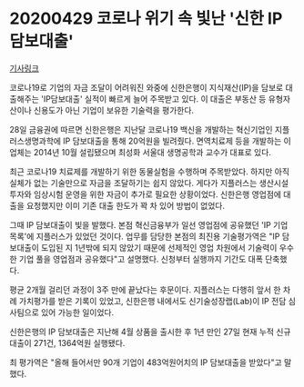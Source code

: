# 20200429 코로나 위기 속 빛난 '신한 IP담보대출'

[기사링크](<https://www.mk.co.kr/news/economy/view/2020/04/441870/>)



코로나19로 기업의 자금 조달이 어려워진 와중에 신한은행이 지식재산(IP)을 담보로 대출해주는 'IP담보대출' 실적이 빠르게 늘어 주목받고 있다. 이 대출은 부동산 등 유형자산이나 신용도가 아닌 기업이 보유한 기술력을 평가한다.



28일 금융권에 따르면 신한은행은 지난달 코로나19 백신을 개발하는 혁신기업인 지플러스생명과학에 IP 담보대출을 통해 20억원을 빌려줬다. 면역치료제 등을 개발하는 이 업체는 2014년 10월 설립됐으며 최성화 서울대 생명공학과 교수가 대표로 있다.



최근 코로나19 치료제를 개발하기 위한 동물실험을 수행하며 주목받았다. 하지만 아직 실체가 없는 기술만으로 자금을 조달하기는 쉽지 않았다. 게다가 지플러스는 생산시설 투자와 임상시험 운영을 위한 자금이 추가로 필요한 상황이었다. 신한은행 영업점에 대출을 요청했지만 이미 기존 대출 한도가 꽉 차 있어 방법이 없었다.



그때 IP 담보대출이 빛을 발했다. 본점 혁신금융부가 일선 영업점에 공유했던 'IP 기업 목록'에 지플러스가 있었던 것이다. 업무를 담당한 본점의 최진용 기술평가역은 "IP 담보대출이 도입된 지 1년밖에 되지 않았기 때문에 선제적인 영업 차원에서 기술력이 우수한 기업 풀을 영업점과 공유했다"고 설명했다. 신청부터 실행까지 기간도 대폭 단축했다.



 평균 2개월 걸리던 과정이 3주 만에 끝났다는 후문이다. 지플러스는 다행히 앞서 한 차례 가치평가를 받은 기록이 있었고, 신한은행 내에서도 신기술성장랩(Lab)이 IP 전담 심사팀으로 있어 가능한 일이었다.



신한은행의 IP 담보대출은 지난해 4월 상품을 출시한 후 1년 만인 27일 현재 누적 신규 대출이 271건, 1364억원 실행됐다.



최 평가역은 "올해 들어서만 90개 기업이 483억원어치의 IP 담보대출을 받았다"고 말했다.